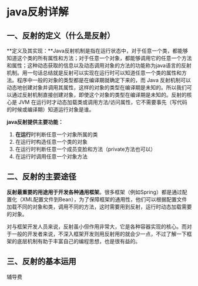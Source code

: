 # java反射详解



## 一、反射的定义（什么是反射）

**定义及其实现：**Java反射机制是指在运行状态中，对于任意一个类，都能够知道这个类的所有属性和方法；对于任意一个对象，都能够调用它的任意一个方法和属性；这种动态获取的信息以及动态调用对象的方法的功能称为java语言的反射机制。用一句话总结就是反射可以实现在运行时可以知道任意一个类的属性和方法。程序中一般的对象的类型都是在编译期就确定下来的，而 Java 反射机制可以动态地创建对象并调用其属性，这样的对象的类型在编译期是未知的。所以我们可以通过反射机制直接创建对象，即使这个对象的类型在编译期是未知的。反射的核心是 JVM 在运行时才动态加载类或调用方法/访问属性，它不需要事先（写代码的时候或编译期）知道运行对象是谁。

**java反射提供主要功能：**

1. **在运行**时判断任意一个对象所属的类
2. 在运行时构造任意一个类的对象
3. 在运行时判断任意一个成员变脸和方法（private方法也可以）
4. 在运行时调用任意一个对象方法

## 二、反射的主要途径 ##

**反射最重要的用途用于开发各种通用框架**。很多框架（例如Spring）都是通过配置化（XML配置文件到Bean），为了保障框架的通用性，他们可以根据配置文件加载不同的对象和类，调用不同的方法，这时需要用到反射，运行时动态加载需要的对象。

对与框架开发人员来说，反射虽小但作用非常大，它是各种容器实现的核心。而对于一般的开发者来说，不深入框架开发则用反射用的就会少一点，不过了解一下框架的底层机制有助于丰富自己的编程思想，也是很有益的。

## 三、反射的基本运用



辅导费



























































